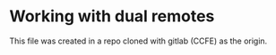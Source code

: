 # Working with dual remotes

This file was created in a repo cloned with gitlab (CCFE) as the origin.

